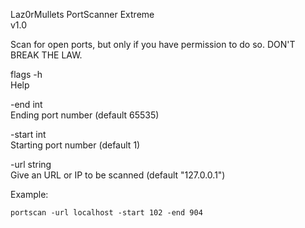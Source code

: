 Laz0rMullets
PortScanner Extreme                                                                                                                                                                                                    
v1.0

Scan for open ports, but only if you have permission to do so. 
DON'T BREAK THE LAW.

flags
 -h  
      Help  
  
 -end int  
      Ending port number (default 65535)  
        
  -start int  
      Starting port number (default 1)  
        
  -url string  
      Give an URL or IP to be scanned (default "127.0.0.1")  
        

Example:
```
portscan -url localhost -start 102 -end 904
```

